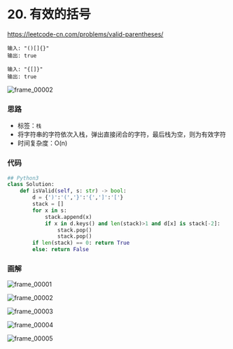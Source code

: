 # 20. 有效的括号
https://leetcode-cn.com/problems/valid-parentheses/

```
输入: "()[]{}"
输出: true
```

```
输入: "{[]}"
输出: true
```

![frame_00002](https://deppwang.oss-cn-beijing.aliyuncs.com/blog/2019-12-22-020928.jpg)

### 思路

- 标签：`栈`
- 将字符串的字符依次入栈，弹出直接闭合的字符，最后栈为空，则为有效字符
- 时间复杂度：O(n)

### 代码

```Python
## Python3
class Solution:
    def isValid(self, s: str) -> bool:
        d = {')':'(','}':'{',']':'['}
        stack = []
        for x in s:
            stack.append(x)
            if x in d.keys() and len(stack)>1 and d[x] is stack[-2]:
                stack.pop()
                stack.pop()
        if len(stack) == 0: return True
        else: return False
```

### 画解

![frame_00001](https://deppwang.oss-cn-beijing.aliyuncs.com/blog/2019-12-22-020931.jpg)

![frame_00002](https://deppwang.oss-cn-beijing.aliyuncs.com/blog/2019-12-22-020932.jpg)

![frame_00003](https://deppwang.oss-cn-beijing.aliyuncs.com/blog/2019-12-22-020936.jpg)

![frame_00004](https://deppwang.oss-cn-beijing.aliyuncs.com/blog/2019-12-22-021009.jpg)

![frame_00005](https://deppwang.oss-cn-beijing.aliyuncs.com/blog/2019-12-22-021012.jpg)